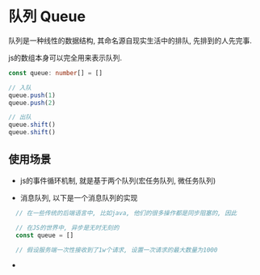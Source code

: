 # 队列 Queue

队列是一种线性的数据结构, 其命名源自现实生活中的排队, 先排到的人先完事.

js的数组本身可以完全用来表示队列.

```ts
const queue: number[] = []

// 入队
queue.push(1)
queue.push(2)

// 出队
queue.shift()
queue.shift()
```

## 使用场景
- js的事件循环机制, 就是基于两个队列(宏任务队列, 微任务队列)

- 消息队列, 以下是一个消息队列的实现

```ts
  // 在一些传统的后端语言中, 比如java, 他们的很多操作都是同步阻塞的, 因此

  // 在JS的世界中, 异步是无时无刻的
  const queue = []

  // 假设服务端一次性接收到了1w个请求, 设置一次请求的最大数量为1000


```

-